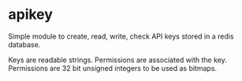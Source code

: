 # apikey

Simple module to create, read, write, check API keys stored in a redis database.

Keys are readable strings. Permissions are associated with the key. Permissions are 32 bit unsigned integers to be  used as bitmaps. 


